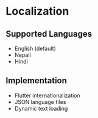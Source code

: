 # Localization

## Supported Languages
- English (default)
- Nepali
- Hindi

## Implementation
- Flutter internationalization
- JSON language files
- Dynamic text loading

